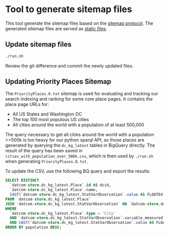 # Tool to generate sitemap files

This tool generate the sitemap files based on the [sitemap protocol](https://www.sitemaps.org/protocol.html).
The generated sitemap files are served as [static files](https://datacommons.org/sitemap/*).

## Update sitemap files

```bash
./run.sh
```

Review the git difference and commit the newly updated files.

## Updating Priority Places Sitemap

The `PriorityPlaces.0.txt` sitemap is used for evaluating and tracking our
search indexing and ranking for some core place pages. It contains the place
page URLs for:

* All US States and Washington DC
* The top 100 most populous US cities
* All cities around the world with a population of at least 500,000

The query necessary to get all cities around the world with a population >=500k
is too heavy for our python sparql API, so those places are generated by
querying the `dc_kg_latest` tables in BigQuery directly. The result of the query
has been saved in `cities_with_population_over_500k.csv`, which is then used by
`./run.sh` when generating `PriorityPlaces.0.txt`.

To update the CSV, use the following BQ query and export the results:

```sql
SELECT DISTINCT
  `datcom-store.dc_kg_latest.Place`.id AS dcid,
  `datcom-store.dc_kg_latest.Place`.name,
  CAST(`datcom-store.dc_kg_latest.StatVarObservation`.value AS FLOAT64) AS population
FROM `datcom-store.dc_kg_latest.Place`
JOIN `datcom-store.dc_kg_latest.StatVarObservation` ON `datcom-store.dc_kg_latest.Place`.id = `datcom-store.dc_kg_latest.StatVarObservation`.observation_about
WHERE
  `datcom-store.dc_kg_latest.Place`.type = 'City'
  AND `datcom-store.dc_kg_latest.StatVarObservation`.variable_measured = 'Count_Person'
  AND CAST(`datcom-store.dc_kg_latest.StatVarObservation`.value AS FLOAT64) >= 500000
ORDER BY population DESC;
```
